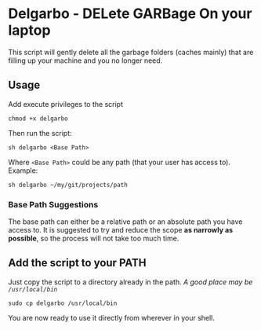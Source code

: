 # Delgarbo - DELete GARBage On your laptop
This script will gently delete all the garbage folders (caches mainly) that are filling up your machine and you no longer need.

## Usage
Add execute privileges to the script
```
chmod +x delgarbo
```
Then run the script:
```
sh delgarbo <Base Path>
```
Where `<Base Path>` could be any path (that your user has access to).
Example:
```
sh delgarbo ~/my/git/projects/path
```

### Base Path Suggestions
The base path can either be a relative path or an absolute path you have access to.
It is suggested to try and reduce the scope **as narrowly as possible**, so the process will not take too much time.

## Add the script to your PATH
Just copy the script to a directory already in the path.
*A good place may be `/usr/local/bin`*
```
sudo cp delgarbo /usr/local/bin
```

You are now ready to use it directly from wherever in your shell.
